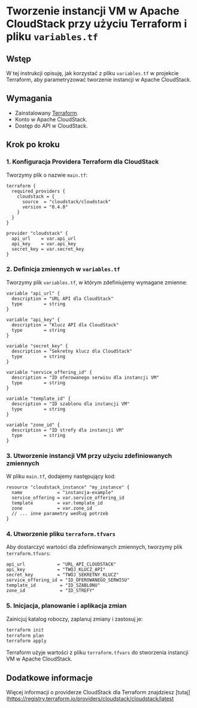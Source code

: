 # Tworzenie instancji VM w Apache CloudStack przy użyciu Terraform i pliku `variables.tf`

## Wstęp

W tej instrukcji opisuję, jak korzystać z pliku `variables.tf` w projekcie Terraform, aby parametryzować tworzenie instancji w Apache CloudStack.

## Wymagania

- Zainstalowany [Terraform](https://www.terraform.io/downloads.html).
- Konto w Apache CloudStack.
- Dostęp do API w CloudStack.

## Krok po kroku

### 1. Konfiguracja Providera Terraform dla CloudStack

Tworzymy plik o nazwie `main.tf`:

```hcl
terraform {
  required_providers {
    cloudstack = {
      source  = "cloudstack/cloudstack"
      version = "0.4.0"
    }
  }
}

provider "cloudstack" {
  api_url    = var.api_url
  api_key    = var.api_key
  secret_key = var.secret_key
}
```

### 2. Definicja zmiennych w `variables.tf`

Tworzymy plik `variables.tf`, w którym zdefiniujemy wymagane zmienne:

```hcl
variable "api_url" {
  description = "URL API dla CloudStack"
  type        = string
}

variable "api_key" {
  description = "Klucz API dla CloudStack"
  type        = string
}

variable "secret_key" {
  description = "Sekretny klucz dla CloudStack"
  type        = string
}

variable "service_offering_id" {
  description = "ID oferowanego serwisu dla instancji VM"
  type        = string
}

variable "template_id" {
  description = "ID szablonu dla instancji VM"
  type        = string
}

variable "zone_id" {
  description = "ID strefy dla instancji VM"
  type        = string
}
```

### 3. Utworzenie instancji VM przy użyciu zdefiniowanych zmiennych

W pliku `main.tf`, dodajemy następujący kod:

```hcl
resource "cloudstack_instance" "my_instance" {
  name             = "instancja-example"
  service_offering = var.service_offering_id
  template         = var.template_id
  zone             = var.zone_id
  // ... inne parametry według potrzeb
}
```

### 4. Utworzenie pliku `terraform.tfvars`

Aby dostarczyć wartości dla zdefiniowanych zmiennych, tworzymy plik `terraform.tfvars`:

```hcl
api_url            = "URL_API_CLOUDSTACK"
api_key            = "TWÓJ_KLUCZ_API"
secret_key         = "TWÓJ_SEKRETNY_KLUCZ"
service_offering_id = "ID_OFEROWANEGO_SERWISU"
template_id         = "ID_SZABLONU"
zone_id             = "ID_STREFY"
```

### 5. Inicjacja, planowanie i aplikacja zmian

Zainicjuj katalog roboczy, zaplanuj zmiany i zastosuj je:

```bash
terraform init
terraform plan
terraform apply
```

Terraform użyje wartości z pliku `terraform.tfvars` do stworzenia instancji VM w Apache CloudStack.

## Dodatkowe informacje

Więcej informacji o providerze CloudStack dla Terraform znajdziesz [tutaj](https://registry.terraform.io/providers/cloudstack/cloudstack/latest
